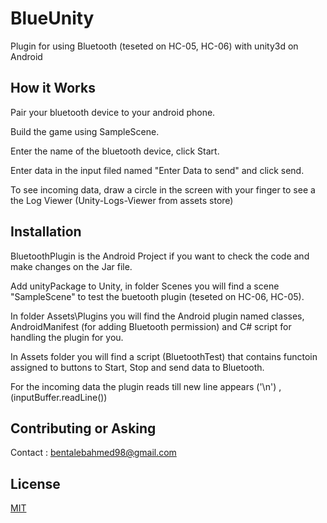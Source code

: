 # BlueUnity
Plugin for using Bluetooth (teseted on HC-05, HC-06) with unity3d on Android

## How it Works

Pair your bluetooth device to your android phone.

Build the game using SampleScene.

Enter the name of the bluetooth device, click Start.

Enter data in the input filed named "Enter Data to send" and click send.

To see incoming data, draw a circle in the screen with your finger to see a the Log Viewer (Unity-Logs-Viewer from assets store)


## Installation

BluetoothPlugin is the Android Project if you want to check the code and make changes on the Jar file.

Add unityPackage to Unity, in folder Scenes you will find a scene "SampleScene" to test the buetooth plugin (teseted on HC-06, HC-05).

In folder Assets\Plugins you will find the Android plugin named classes, AndroidManifest (for adding Bluetooth permission) and C# script for handling the plugin for you.

In Assets folder you will find a script (BluetoothTest) that contains functoin assigned to buttons to Start, Stop and send data to Bluetooth.

For the incoming data the plugin reads till new line appears ('\n') , (inputBuffer.readLine()) 


## Contributing or Asking

Contact : bentalebahmed98@gmail.com

## License
[MIT](https://choosealicense.com/licenses/mit/)
